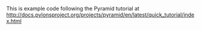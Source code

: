 This is example code following the Pyramid tutorial at http://docs.pylonsproject.org/projects/pyramid/en/latest/quick_tutorial/index.html
